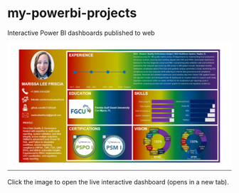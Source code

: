 # my-powerbi-projects
Interactive Power BI dashboards published to web

[![Power BI dashboard preview](https://github.com/MLFGitHub9/my-powerbi-projects/raw/main/MarissaLeeFriscia_PowerBI_Resume_Screenshot.jpeg)](https://app.powerbi.com/view?r=eyJrIjoiZjNjNTM3OWEtMDhhOS00M2UyLThmYTktYzExYmJjZmQ1NzQ2IiwidCI6IjY0ZWU4MzEwLTRkY2ItNDY1YS04OTRiLWE2Y2I5YWNiOWJhNyIsImMiOjJ9)

Click the image to open the live interactive dashboard (opens in a new tab).
